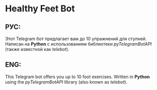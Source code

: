 # Healthy Feet Bot
## РУС:
Этот Telegram бот предлагает вам до 10 упражнений для ступней. Написан на **Python** с использованием библиотеки *pyTelegramBotAPI* (также известной как *telebot*).
## ENG:
This Telegram bot offers you up to 10 foot exercises. Written in **Python** using the *pyTelegramBotAPI* library (also known as *telebot*).
